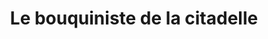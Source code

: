 ---
title: "Le bouquiniste de la citadelle"
url: /blaye/le-bouquiniste-de-la-citadelle/
shop: Bücher
---